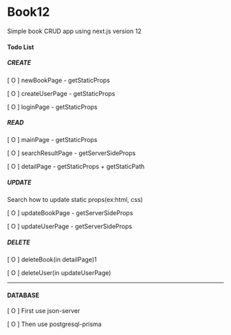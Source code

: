 # Book12

Simple book CRUD app using next.js version 12

#### Todo List

##### CREATE

[ O ] newBookPage - getStaticProps

[ O ] createUserPage - getStaticProps

[ O ] loginPage - getStaticProps

##### READ

[ O ] mainPage - getStaticProps

[ O ] searchResultPage - getServerSideProps

[ O ] detailPage - getStaticProps + getStaticPath

##### UPDATE

Search how to update static props(ex:html, css)

[ O ] updateBookPage - getServerSideProps

[ O ] updateUserPage - getServerSideProps

##### DELETE

[ O ] deleteBook(in detailPage)1

[ O ] deleteUser(in updateUserPage)

---

#### DATABASE

[ O ] First use json-server

[ O ] Then use postgresql-prisma
